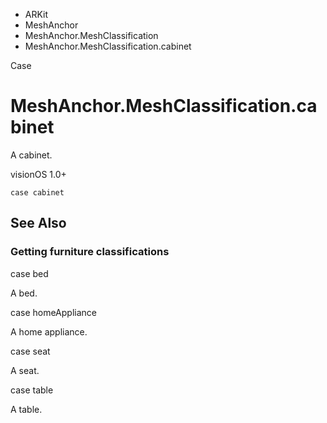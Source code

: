 

- ARKit
- MeshAnchor
- MeshAnchor.MeshClassification
-  MeshAnchor.MeshClassification.cabinet 

Case

# MeshAnchor.MeshClassification.cabinet

A cabinet.

visionOS 1.0+

``` source
case cabinet
```

## See Also

### Getting furniture classifications

case bed

A bed.

case homeAppliance

A home appliance.

case seat

A seat.

case table

A table.

